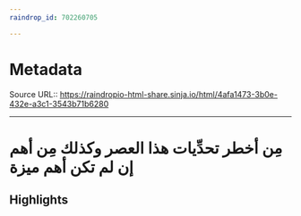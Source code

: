 ```yaml
---
raindrop_id: 702260705

---
```


# Metadata
Source URL:: https://raindropio-html-share.sinja.io/html/4afa1473-3b0e-432e-a3c1-3543b71b6280


---
# مِن أخطر تحدِّيات هذا العصر وكذلك مِن أهم إن لم تكن أهم ميزة



## Highlights
